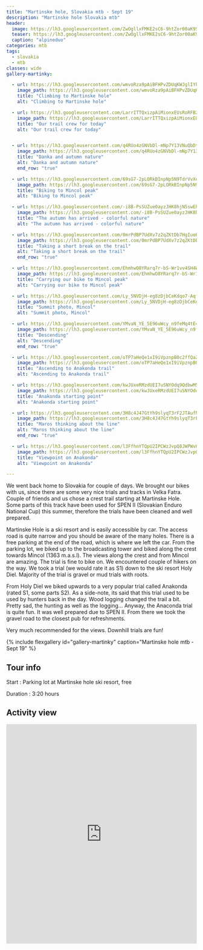 ```yaml
---
title: "Martinske hole, Slovakia mtb - Sept 19"
description: "Martinske hole Slovakia mtb"
header:
  image: https://lh3.googleusercontent.com/ZwOgllxFMKE2sC6-9htZor00aK9SA07n_CQVRZFsiV1-ZQyvsLZkEr15ri6b6eWeOsEuoz4Mh7mAMdoReiXVabgZgSKpQ1Kxzr7I7BBkp3K66dfs9goXKCaW5KjJWdAbP9a9ZG0WUvsCYFu4mUa0hDbgly6we9MKaxSEwDGgS4WtlgQcWTvrBumaxk96Okm4pWGx8ycYA4V1pUfd4WRmFT9DpmmIvC1HdPU25KY1a_CVE4fVNIZG3KQiRBRMDF99KZ0LLmy2ZqavWfpJ95OXvSfGx_SdWKWWTrQMOKNuIGnkRI27Gl1cG9s9T1NzVMIG1Z7sFR7Mj_KQw-XijDDHfxD6WUWOTBg2MWObFRix3R9GcfEkoO6rEvPSnKI8DN7Gb1PX0j7kgSPPvSlXORX6Dk28iLG1Ehsn3ACZWecy-bwjGiwNC4Nn-sqjfV0nFPGaueIXaX8Qr1_C-O_q_YQQGXgOmpG2mKrdjG2W-kYEAZIImuGbDdO6v_RN9WpCmQXoNe_Gd9snX8aR4dGTvF5L9d52VcObqyeZa1mK6-PZGip_210ST2h8C6pBEonZK278-UqW8CPnknQ7rHUowtbYWOhYf8cHmjh7eP4nZPgtB2geDPtb0u_v_fJXWmTRtOMF320D10q_VFn5gOh4aKE-bwBqPKmFy7TmynYPAAxx3HOTr_9Pl-mEmMH4XaAtmniDTjok3uHw152yF8T0xHrmG3EO6nK2sA4xRPqAY-0HBSlBYxakCw=w2016-h1134-no
  teaser: https://lh3.googleusercontent.com/ZwOgllxFMKE2sC6-9htZor00aK9SA07n_CQVRZFsiV1-ZQyvsLZkEr15ri6b6eWeOsEuoz4Mh7mAMdoReiXVabgZgSKpQ1Kxzr7I7BBkp3K66dfs9goXKCaW5KjJWdAbP9a9ZG0WUvsCYFu4mUa0hDbgly6we9MKaxSEwDGgS4WtlgQcWTvrBumaxk96Okm4pWGx8ycYA4V1pUfd4WRmFT9DpmmIvC1HdPU25KY1a_CVE4fVNIZG3KQiRBRMDF99KZ0LLmy2ZqavWfpJ95OXvSfGx_SdWKWWTrQMOKNuIGnkRI27Gl1cG9s9T1NzVMIG1Z7sFR7Mj_KQw-XijDDHfxD6WUWOTBg2MWObFRix3R9GcfEkoO6rEvPSnKI8DN7Gb1PX0j7kgSPPvSlXORX6Dk28iLG1Ehsn3ACZWecy-bwjGiwNC4Nn-sqjfV0nFPGaueIXaX8Qr1_C-O_q_YQQGXgOmpG2mKrdjG2W-kYEAZIImuGbDdO6v_RN9WpCmQXoNe_Gd9snX8aR4dGTvF5L9d52VcObqyeZa1mK6-PZGip_210ST2h8C6pBEonZK278-UqW8CPnknQ7rHUowtbYWOhYf8cHmjh7eP4nZPgtB2geDPtb0u_v_fJXWmTRtOMF320D10q_VFn5gOh4aKE-bwBqPKmFy7TmynYPAAxx3HOTr_9Pl-mEmMH4XaAtmniDTjok3uHw152yF8T0xHrmG3EO6nK2sA4xRPqAY-0HBSlBYxakCw=w800-h300-no
  caption: "alpineduo"
categories: mtb
tags:
  - slovakia
  - mtb
classes: wide
gallery-martinky:

  - url: https://lh3.googleusercontent.com/wmvoRza9pAiBFHPvZDUqKWJglIYk-nwLllFuuOxrMAzgstHWTwMxKrv69jYDx9b1fNcWDFyetevqNLgy6ptuZvXCTy8ltd0sa9aVKoVYnGBeKlHCRfQAPDPkFmsS9sV2Ya2R8ikqSf1pjtIl6Rsh2pJly7k-Ppe0OBH178R61EwLlXs4n9_xbhg3dJk4AuuBfDpyzY_LZ7CEws-BCMPAsoKJ23HfnDURWON4qgIEvpufEynWmZKa7HveQ74EOqfh-Rw7tJQmvED0KKIGCDLbWnKjMS26EebaG0i7axezK-RhAwOiuKTqKtyvG26foCr-PCuscLxd5PfVfvOPhI9lIQsyvw0D1Tz4PDB1y-WjqTfErnA_oVd-9GAdQ-DFwIivpyel-3aezPx9RRm6kpxzz14hfbNgl_XxnP99YHBuBfAji-lYCEoZVOCEMd7OhrjiwvJ2LiCWLF22-vtNfhoGJuLhCfhdD52yjhOmb3vo7W0rCcNHZ1_xMy1PQ5kZB0RIxZbHFLGFqjaixEyYRxeH4Y-LZrF1GrMl5vYW2dHpio4n5mC3M9xIFDD5j3ICz5YfCg2IA4NpTNKeYdzUX24FHt7SCk-bnqFw-1NTg2RhTH_Ns23U8xFGr9K6AocWXlmQRKkZGUyk1QYzs4tyRD7fIwCXYWSWPH0Uf6ASCu70wo3ywO4X-uE1nLuv-TlWsSrz_jJNfJO6zMkuSa-NEbPt8ubauyb2TjLRWoMYq5czw_NV2H3s5w=w1156-h1540-no
    image_path: https://lh3.googleusercontent.com/wmvoRza9pAiBFHPvZDUqKWJglIYk-nwLllFuuOxrMAzgstHWTwMxKrv69jYDx9b1fNcWDFyetevqNLgy6ptuZvXCTy8ltd0sa9aVKoVYnGBeKlHCRfQAPDPkFmsS9sV2Ya2R8ikqSf1pjtIl6Rsh2pJly7k-Ppe0OBH178R61EwLlXs4n9_xbhg3dJk4AuuBfDpyzY_LZ7CEws-BCMPAsoKJ23HfnDURWON4qgIEvpufEynWmZKa7HveQ74EOqfh-Rw7tJQmvED0KKIGCDLbWnKjMS26EebaG0i7axezK-RhAwOiuKTqKtyvG26foCr-PCuscLxd5PfVfvOPhI9lIQsyvw0D1Tz4PDB1y-WjqTfErnA_oVd-9GAdQ-DFwIivpyel-3aezPx9RRm6kpxzz14hfbNgl_XxnP99YHBuBfAji-lYCEoZVOCEMd7OhrjiwvJ2LiCWLF22-vtNfhoGJuLhCfhdD52yjhOmb3vo7W0rCcNHZ1_xMy1PQ5kZB0RIxZbHFLGFqjaixEyYRxeH4Y-LZrF1GrMl5vYW2dHpio4n5mC3M9xIFDD5j3ICz5YfCg2IA4NpTNKeYdzUX24FHt7SCk-bnqFw-1NTg2RhTH_Ns23U8xFGr9K6AocWXlmQRKkZGUyk1QYzs4tyRD7fIwCXYWSWPH0Uf6ASCu70wo3ywO4X-uE1nLuv-TlWsSrz_jJNfJO6zMkuSa-NEbPt8ubauyb2TjLRWoMYq5czw_NV2H3s5w=w300-h400-no
    title: "Climbing to Martinske hole"
    alt: "Climbing to Martinske hole"

  - url: https://lh3.googleusercontent.com/LarrITTQxizpAiMionxEUsRoRFB2nXGsdSdpuOXBUiJk2xU5t1SQ-V4uiGER_rgv2TZ6m1nCe4y1T3Q1OjXng9LpHNUXCTpT12X9_DB38Egrv3EnE9UIdAE6ogmxFTFIT4RhjCOSd0kpZyXF8yTolVcjY7uEIfsUfKY9tp8VpUm5Ahc37UgEtTqFtNDVs_ZLZ9EIVYCeAyLkmzxct8-QW-RmJ1y5K5dJVITtrihsWMZmXbozwF3WrrEMog9m_RZP-VGWnp1MMb9IVN3BV_p8_iJRin9492p5e9oVQJWDk-znbYe7i1ryWVwNeIxgZB_bHdBr-DNshJRaMv60bBWxruN4n1qnXZaLyOwr9U6UIj0kKULDpWdk_edHYtuhQvbHXYKS_K0_qXbmMzjWjuADF2MNtNdNniJRMsc7tb_vA7seTGV_D4XhfbP19vbf558H7NuDIlYHNWumiCg9fw2m5X_vQUpPVFjODPp-e-mH-325S5Kkza0SgrieSlGXO8ZApWG-uYAbdDTvbNHtYOVWCDg3tbpsgla-wBM_CmGZmE8w17sv5xN936GTQ0QsnM5ZQRS5CRbXFwt24qXNGmyB4WLgJHCziu7FZRi9GfQsiG0LirLYKOlvtKnVEXm6f3IisHDt16chhhJlgpYW8LSg5BNg0400Ufnt7wZYtYHqM3eTEK8Rh5LuknByPMhpXKq7VcYD2zxWxOMr7gm6lKJGkSJ3MeNiBzRjieUbkSkqfyWBZwAECg=w2016-h1134-no
    image_path: https://lh3.googleusercontent.com/LarrITTQxizpAiMionxEUsRoRFB2nXGsdSdpuOXBUiJk2xU5t1SQ-V4uiGER_rgv2TZ6m1nCe4y1T3Q1OjXng9LpHNUXCTpT12X9_DB38Egrv3EnE9UIdAE6ogmxFTFIT4RhjCOSd0kpZyXF8yTolVcjY7uEIfsUfKY9tp8VpUm5Ahc37UgEtTqFtNDVs_ZLZ9EIVYCeAyLkmzxct8-QW-RmJ1y5K5dJVITtrihsWMZmXbozwF3WrrEMog9m_RZP-VGWnp1MMb9IVN3BV_p8_iJRin9492p5e9oVQJWDk-znbYe7i1ryWVwNeIxgZB_bHdBr-DNshJRaMv60bBWxruN4n1qnXZaLyOwr9U6UIj0kKULDpWdk_edHYtuhQvbHXYKS_K0_qXbmMzjWjuADF2MNtNdNniJRMsc7tb_vA7seTGV_D4XhfbP19vbf558H7NuDIlYHNWumiCg9fw2m5X_vQUpPVFjODPp-e-mH-325S5Kkza0SgrieSlGXO8ZApWG-uYAbdDTvbNHtYOVWCDg3tbpsgla-wBM_CmGZmE8w17sv5xN936GTQ0QsnM5ZQRS5CRbXFwt24qXNGmyB4WLgJHCziu7FZRi9GfQsiG0LirLYKOlvtKnVEXm6f3IisHDt16chhhJlgpYW8LSg5BNg0400Ufnt7wZYtYHqM3eTEK8Rh5LuknByPMhpXKq7VcYD2zxWxOMr7gm6lKJGkSJ3MeNiBzRjieUbkSkqfyWBZwAECg=w400-h300-no
    title: "Our trail crew for today"
    alt: "Our trail crew for today"


  - url: https://lh3.googleusercontent.com/q4RUo4zGNVbDl-mNp7Y13VNuQbDt64ad4DvBn7OARXkqQbJxVMfLRXlzfXjVgL3BVA-UzGf01vM6N64IbBYN5EFoEs-uaPHRU_AUUDhU37nZ08sM7-Lfu1VPKDBgwxjCinuwW0NTuOwOf3zMC6iij86lEo9Cop0xs59PRHiVXvHhG0ATXHHSlKaPAmPYBY1wK9yvealPoS5JwQhm6_KFZAm2QaJmFXMAGBLLi8NGOOv_pvzEGFlHctY5nP1e24v-32oZhci9ggEbMOefeA1nWMklsySwks8hYgQ6ISA1rLPFxc96Jhs7KwfCltctOv2zqWBkUpV8nBGJNO4YqadCJDBDu8c71QNgb2cstbcTmRzY6OhgWmj-KV0fYgDdKO3jcZb5BIsF8FTEuS6ARdCWmtBtuO-Hcje2QKE1zESHSZ6d-pOJvaURPvXpIhJQXi7KSVhuMfX0a-28FcZL9G1dUB6cO95OBBRtyY-2TdO4WIszzpwSjH2Fcm4EH38HyS_TSBB4221vtPIXNTR3UwoTvTRQBkaxM9B3b_fsXzCJX4KvIsYPFsMLfbH-S5q46gdex7Gg1XZdVDSf52ZmvoVjknEBeez5nb_DM0rT4EesVWMT4IDt7cEnwgRP7b1VuYP_FGrJ-fwDxB2OkZ62AXLENOqcIujfg89t8GwnuwNHVyQSiH51Z_HdlfZeSsgU70YbRDpmtsiShBndvI_gkOI4BohzPxF54zGQxhymS3_Ap0IC3NdN4Q=w2048-h1152-no
    image_path: https://lh3.googleusercontent.com/q4RUo4zGNVbDl-mNp7Y13VNuQbDt64ad4DvBn7OARXkqQbJxVMfLRXlzfXjVgL3BVA-UzGf01vM6N64IbBYN5EFoEs-uaPHRU_AUUDhU37nZ08sM7-Lfu1VPKDBgwxjCinuwW0NTuOwOf3zMC6iij86lEo9Cop0xs59PRHiVXvHhG0ATXHHSlKaPAmPYBY1wK9yvealPoS5JwQhm6_KFZAm2QaJmFXMAGBLLi8NGOOv_pvzEGFlHctY5nP1e24v-32oZhci9ggEbMOefeA1nWMklsySwks8hYgQ6ISA1rLPFxc96Jhs7KwfCltctOv2zqWBkUpV8nBGJNO4YqadCJDBDu8c71QNgb2cstbcTmRzY6OhgWmj-KV0fYgDdKO3jcZb5BIsF8FTEuS6ARdCWmtBtuO-Hcje2QKE1zESHSZ6d-pOJvaURPvXpIhJQXi7KSVhuMfX0a-28FcZL9G1dUB6cO95OBBRtyY-2TdO4WIszzpwSjH2Fcm4EH38HyS_TSBB4221vtPIXNTR3UwoTvTRQBkaxM9B3b_fsXzCJX4KvIsYPFsMLfbH-S5q46gdex7Gg1XZdVDSf52ZmvoVjknEBeez5nb_DM0rT4EesVWMT4IDt7cEnwgRP7b1VuYP_FGrJ-fwDxB2OkZ62AXLENOqcIujfg89t8GwnuwNHVyQSiH51Z_HdlfZeSsgU70YbRDpmtsiShBndvI_gkOI4BohzPxF54zGQxhymS3_Ap0IC3NdN4Q=w400-h300-no
    title: "Danka and autumn nature"
    alt: "Danka and autumn nature"
    end_row: "true"

  - url: https://lh3.googleusercontent.com/69sG7-2pLORkBInpNp5N9TdrVvXoIMfLOF1wmpYNqRuqCZecdSjlGyxWdaHD_etg9xiljyrnhlZ5xr0XNGwImj8algXN4RYAq_nRGsdyIGGjg-uem82teJl8px7xANC5VqhX0FlQma65Ok0iz3H1UjKfo0EwALVk0VZV0Y6OkuxVmM-GO-wYXSRXvbp4iEQtSTensdLnKavLbkhDD0pcDZiqPPutmTH0TqFgMLtdmKIT9iaHGp4cTQxjJfEARzs4WQY9zfQcMe0BNBlC3HrSwRrBLVu9e7jfctaYZLog-SxDF-l_6rE8hw9JLILliPrmRhfmGqgPUVzOWKhSwVUPmSxiKBOrjVdj5Jyor60reoYSgHHwwvac_arR0C6j4jj9eHMljcbo4piuvPm_0ksQHk_PnKNTK8FRGCesWtzhYUxKL6CiSUNvXEKnTyxT9kb8GveSvz4EdlU-cDSfZkNdCbBtZHXHEpXUcdipKBYw6bMH-mP7aFLoTnlBe1qqzX0WjhL3IF22lVhzNxOxg3TwY0i7zOcY2Qru6sEDKITNBicKuOHPZCqgETT5mWmrTpUcMCYHJfDNyRxJhkKrtTW4leZTcKZaR8btZV7Akjl2QVfFXXc6g68Ag08Uro0PfTGWUSmU9x28TXyTnVw6Rt59mhXneiw4IbDzNy0bf7nzpuuHcxymSJMyaLjJ0L417UNyqptPY9t-iLSYRYgDRIsA1xWafZUwR5HmJts22k1BPFOHyN1d5Q=w2054-h1542-no
    image_path: https://lh3.googleusercontent.com/69sG7-2pLORkBInpNp5N9TdrVvXoIMfLOF1wmpYNqRuqCZecdSjlGyxWdaHD_etg9xiljyrnhlZ5xr0XNGwImj8algXN4RYAq_nRGsdyIGGjg-uem82teJl8px7xANC5VqhX0FlQma65Ok0iz3H1UjKfo0EwALVk0VZV0Y6OkuxVmM-GO-wYXSRXvbp4iEQtSTensdLnKavLbkhDD0pcDZiqPPutmTH0TqFgMLtdmKIT9iaHGp4cTQxjJfEARzs4WQY9zfQcMe0BNBlC3HrSwRrBLVu9e7jfctaYZLog-SxDF-l_6rE8hw9JLILliPrmRhfmGqgPUVzOWKhSwVUPmSxiKBOrjVdj5Jyor60reoYSgHHwwvac_arR0C6j4jj9eHMljcbo4piuvPm_0ksQHk_PnKNTK8FRGCesWtzhYUxKL6CiSUNvXEKnTyxT9kb8GveSvz4EdlU-cDSfZkNdCbBtZHXHEpXUcdipKBYw6bMH-mP7aFLoTnlBe1qqzX0WjhL3IF22lVhzNxOxg3TwY0i7zOcY2Qru6sEDKITNBicKuOHPZCqgETT5mWmrTpUcMCYHJfDNyRxJhkKrtTW4leZTcKZaR8btZV7Akjl2QVfFXXc6g68Ag08Uro0PfTGWUSmU9x28TXyTnVw6Rt59mhXneiw4IbDzNy0bf7nzpuuHcxymSJMyaLjJ0L417UNyqptPY9t-iLSYRYgDRIsA1xWafZUwR5HmJts22k1BPFOHyN1d5Q=w400-h300-no
    title: "Biking to Mincol peak"
    alt: "Biking to Mincol peak"

  - url: https://lh3.googleusercontent.com/-i8B-PsSUZue0ayzJHK8hjN5swEhzoNG0phwoYGlJMHI0yAzjGlsZMqyU6E47cei2NaXvsQ42MKBsNDIu8fFa5da2Jca1Yxjm_yI7ljaX_VIZDEiEoGflQS1eSuCtCzTt_06srXhRFerHgqCZUAhEIArm4xW7vKSH5TgPwEWzsQIGjOY7BySxL-ccdjYnuK98XieHkvOSZ73vzPJZRROv2Hudo1Ny6KXpBbf2Tvm-pGRoRkgkoA2GbK7UshnhVCv0ZIoHvphLi-Opn3vXXqlE84VfS7GFD7s47WhSijXoCQji80RXIlGkg7-LDm_ZPgi6nUnO3zuNPa2a5b73X5gLuXegAsp8vrmI2tcTbme0Pr-NQBl2SVwqtcbTTvx35yYDE0kVxYqLlHbcn6k_tDvSDTVEa4Jv0BU3z6-_2K2tyjYUWxMtd0fpNjso0TunAqP3mYG1SY_2zp3f-GT_xhnJ6cpsKSXtEPF18YGSvjUYxB8n5dfX1jVtmqn5P4XlO2Ife99Og1Bc8osRWUJyEPkNhNUMK5Ed6qSAwTLRsr5uI2Jaz1lKl8nKfIqxQj8PowvN9AIklVatf3B2Ocy1kwLl0OjStC-5OxUq2WcpIuzglLfDl5gdPzC2y1CTtMkT8Y_IjKhKfkfmfAJv6atfMV89_RmmTCb1tDNqjsHDqq9EtqeAt0sRVNznL83_pVQwh7JDyOHku4mvg5SJ8cBuB1Eh6GY-YWdCR-L7EiLC0mdxs1osfsO_g=w1156-h1540-no
    image_path: https://lh3.googleusercontent.com/-i8B-PsSUZue0ayzJHK8hjN5swEhzoNG0phwoYGlJMHI0yAzjGlsZMqyU6E47cei2NaXvsQ42MKBsNDIu8fFa5da2Jca1Yxjm_yI7ljaX_VIZDEiEoGflQS1eSuCtCzTt_06srXhRFerHgqCZUAhEIArm4xW7vKSH5TgPwEWzsQIGjOY7BySxL-ccdjYnuK98XieHkvOSZ73vzPJZRROv2Hudo1Ny6KXpBbf2Tvm-pGRoRkgkoA2GbK7UshnhVCv0ZIoHvphLi-Opn3vXXqlE84VfS7GFD7s47WhSijXoCQji80RXIlGkg7-LDm_ZPgi6nUnO3zuNPa2a5b73X5gLuXegAsp8vrmI2tcTbme0Pr-NQBl2SVwqtcbTTvx35yYDE0kVxYqLlHbcn6k_tDvSDTVEa4Jv0BU3z6-_2K2tyjYUWxMtd0fpNjso0TunAqP3mYG1SY_2zp3f-GT_xhnJ6cpsKSXtEPF18YGSvjUYxB8n5dfX1jVtmqn5P4XlO2Ife99Og1Bc8osRWUJyEPkNhNUMK5Ed6qSAwTLRsr5uI2Jaz1lKl8nKfIqxQj8PowvN9AIklVatf3B2Ocy1kwLl0OjStC-5OxUq2WcpIuzglLfDl5gdPzC2y1CTtMkT8Y_IjKhKfkfmfAJv6atfMV89_RmmTCb1tDNqjsHDqq9EtqeAt0sRVNznL83_pVQwh7JDyOHku4mvg5SJ8cBuB1Eh6GY-YWdCR-L7EiLC0mdxs1osfsO_g=w300-h400-no
    title: "The autumn has arrived - colorful nature"
    alt: "The autumn has arrived - colorful nature"

  - url: https://lh3.googleusercontent.com/0mrPdBP7UdXv7z2qZKtDb7HgIuoHmIw6ZRRLcswetKuWT56516iTa_znYxo7DQhYBz77ZtOU2uHTl5XgozDjj64uy-AMsUEsJV47itFsYZcFREobZtnE8zh7IPpJ7XldCZWox1ZYozQe_sKn_u9T7hgS8lUgoJNW10MlBzCren9E0HeGGZcFvjW3KOEmsbkj7HBldnS3vjB9I48I15Eu65od6U_Hm1t4mx6W-_tRsNswzR2fS920TIvD20bbqMRB7Q-R_Lak7ugF33w5zgpvW6fp-0juSLYdAV_xpqP6aTi3rSkkVE5J_44FcuWSKUHIyt48jMoBGRx7W4nQumeQ_pq0zGyc_LkHAlOhmyj0a8XMqik7vSHlfUg8O7-hLD41AYM4W8-1xZhMUtdd5nEthlc47YT4FWgl-ZjRvHd7ERVAtpcQFB4ou_mTQ_PFJFD8BOGxuwLNBwaU-Fcg0EstHL6vffsqK4AJLB69owlqJW9omsBR_LaZ3PkwUUfDtBigad-6zoAbCrhuZhHk9Jb-81ViVMwUFv_LHsoX-V5bun2JhYqaA-8uhyN_bLR0kW0rqJvaBd_ayDBbhJ8Rq5fW-j-k3NkaqXKV_OYKGumb1mOuJhTqf0gH1c6pvVb1DrorzqobRKzhon0t4vp4BqoXn51Jy_gfqE7Sqkdn5pDOGlVwqjw7QCJHnknTqgBhZY4s9r_en6XFw2xQ6reFLvTccPcjnv_G29PphQvHZaj539DL7U1Y1g=w2054-h1540-no
    image_path: https://lh3.googleusercontent.com/0mrPdBP7UdXv7z2qZKtDb7HgIuoHmIw6ZRRLcswetKuWT56516iTa_znYxo7DQhYBz77ZtOU2uHTl5XgozDjj64uy-AMsUEsJV47itFsYZcFREobZtnE8zh7IPpJ7XldCZWox1ZYozQe_sKn_u9T7hgS8lUgoJNW10MlBzCren9E0HeGGZcFvjW3KOEmsbkj7HBldnS3vjB9I48I15Eu65od6U_Hm1t4mx6W-_tRsNswzR2fS920TIvD20bbqMRB7Q-R_Lak7ugF33w5zgpvW6fp-0juSLYdAV_xpqP6aTi3rSkkVE5J_44FcuWSKUHIyt48jMoBGRx7W4nQumeQ_pq0zGyc_LkHAlOhmyj0a8XMqik7vSHlfUg8O7-hLD41AYM4W8-1xZhMUtdd5nEthlc47YT4FWgl-ZjRvHd7ERVAtpcQFB4ou_mTQ_PFJFD8BOGxuwLNBwaU-Fcg0EstHL6vffsqK4AJLB69owlqJW9omsBR_LaZ3PkwUUfDtBigad-6zoAbCrhuZhHk9Jb-81ViVMwUFv_LHsoX-V5bun2JhYqaA-8uhyN_bLR0kW0rqJvaBd_ayDBbhJ8Rq5fW-j-k3NkaqXKV_OYKGumb1mOuJhTqf0gH1c6pvVb1DrorzqobRKzhon0t4vp4BqoXn51Jy_gfqE7Sqkdn5pDOGlVwqjw7QCJHnknTqgBhZY4s9r_en6XFw2xQ6reFLvTccPcjnv_G29PphQvHZaj539DL7U1Y1g=w400-h300-no
    title: "Taking a short break on the trail"
    alt: "Taking a short break on the trail"
    end_row: "true"

  - url: https://lh3.googleusercontent.com/EhmhwO8YRarq7r-bS-Wr1vv4SH4WV3muWCi7hm_cvuwnfQsbjRX7pyJ8AfM2FJQuc5rlTxv8EKAh6oxjYmHB_NRuvqPMbxjSK_LKP3CFJIuc4TaEG9E6DaPyHiQs_Xi5n605F4tJJEjKHXuVFT9hZoBxx7KGdxZfpjawhmMJT3FaMlV-1rLd6zx_qDaSRs-lHm8eP34Tvy130_anRnmUNRmJvYM7lGp15-JFsGSSKNe6SUXkPOt64iTUXg859BDIbDevk83Q9x4THna1ezLISkPo2G5d86bauN3EM95MhaMHfV7Bmh2wB13r11sVweEme6uI9JMEsnJjMy9RiS8fX6SUchavrmx7G-_pRRiVmMqXKTsqGZas4IV3Yl5UVSZfKAkvLFaEQ79x-kB-Oy8jnfVKHALeS_3rNWYyaqBfDgBITzlr4z0vl3CfM0KBOwoDjdr-cNnsWDNEA59UHiS4SRsnMC8ltA08vj-SVW5ORXQlu17uxSRzu45FAhG8UMEs9C8mot6EFwOVapkXACG7Jezuagm-d3nK4VR9DWLsNPRmjcwxYy4S_f6y2VkppxalWczYmjmvHbPxD8QFeMm7nQ4QhlKYscAf7XAQ9amgc-7CfXwGELHLXhR3u0B7zPe-l9DUWjeyOFZTAlTkCE7kY1QCVjBJPaHXrqcil_2ZncWkgzMeaSVUzYXZLiHrCSERWEXgsHcMUqN8rnk4FN7ptu6rU6hcEjTQ_u_SPRGkm7oRj1PL7A=w1156-h1540-no
    image_path: https://lh3.googleusercontent.com/EhmhwO8YRarq7r-bS-Wr1vv4SH4WV3muWCi7hm_cvuwnfQsbjRX7pyJ8AfM2FJQuc5rlTxv8EKAh6oxjYmHB_NRuvqPMbxjSK_LKP3CFJIuc4TaEG9E6DaPyHiQs_Xi5n605F4tJJEjKHXuVFT9hZoBxx7KGdxZfpjawhmMJT3FaMlV-1rLd6zx_qDaSRs-lHm8eP34Tvy130_anRnmUNRmJvYM7lGp15-JFsGSSKNe6SUXkPOt64iTUXg859BDIbDevk83Q9x4THna1ezLISkPo2G5d86bauN3EM95MhaMHfV7Bmh2wB13r11sVweEme6uI9JMEsnJjMy9RiS8fX6SUchavrmx7G-_pRRiVmMqXKTsqGZas4IV3Yl5UVSZfKAkvLFaEQ79x-kB-Oy8jnfVKHALeS_3rNWYyaqBfDgBITzlr4z0vl3CfM0KBOwoDjdr-cNnsWDNEA59UHiS4SRsnMC8ltA08vj-SVW5ORXQlu17uxSRzu45FAhG8UMEs9C8mot6EFwOVapkXACG7Jezuagm-d3nK4VR9DWLsNPRmjcwxYy4S_f6y2VkppxalWczYmjmvHbPxD8QFeMm7nQ4QhlKYscAf7XAQ9amgc-7CfXwGELHLXhR3u0B7zPe-l9DUWjeyOFZTAlTkCE7kY1QCVjBJPaHXrqcil_2ZncWkgzMeaSVUzYXZLiHrCSERWEXgsHcMUqN8rnk4FN7ptu6rU6hcEjTQ_u_SPRGkm7oRj1PL7A=w300-h400-no
    title: "Carrying our bike to Mincol peak"
    alt: "Carrying our bike to Mincol peak"

  - url: https://lh3.googleusercontent.com/Ly_5NVDjH-eg8zDjbCeKdqo7-AqflwdGSJlC0B_WRRdV91-yZsWVdCgMGRVQSSh4LEOZ5lPp5EHlh-kz2v6qzXI7fGBssxplOpr9CPUFvbWKQo6W_WnhNwIMFidsIcYxsbr3Yl8vuIRgmK8j4rseMtiTpPs9nHF8dCXaA2fo6sPIqiZcleRoWU8WHcXS6BJ72iiq5Ry8hmbcWio4L8WO6Mj_hFNxofgkVFpjjWzVc8-dhzhz2GCmcCoxobDsi60k3lTTaG2MukmMMAjML6UFR4VuNACLs5f6v8c6K1wyFadmB7fhnc3heCE0lOOjNpgI5zzQjPwpvWGABMK0HyGix5chOOtj2NRm1mOPGGSvX0J4Bt009QnMgwibVYnzN66fLomA-d-GwxCnHfcFadBVa-lAxznWjdSptD35kTqtwDUavCb-8aowl3YaSGdG42LhaOx8bQT0YEjqRMjRwDXJ5_PHdH3ZrylTuBpeV4atd4NAplw2BaGzEiXmUcwtbnKIj-Ihp0rhaDVwfqYMjOniUeOE77K8f0CQ3coz9eBO5L4yxxVON6MOOqyeup0r4b74ELaDjrelYNXJsQBLaOcom6fPmhsPoyp3G1RNAe4RiK_yD8Xuo586_pTyqSoYF--2ASPS9kh8WT73YFIznxppgSDXwnN7_WRZMoeBgiGexBGSjDSD5s_3VWj87HVk8vQCfmZmbRtmqEk6Y89iwFlnXeztb5MR-cOXUz_ruk19L6WXBEA1wQ=w2054-h1542-no
    image_path: https://lh3.googleusercontent.com/Ly_5NVDjH-eg8zDjbCeKdqo7-AqflwdGSJlC0B_WRRdV91-yZsWVdCgMGRVQSSh4LEOZ5lPp5EHlh-kz2v6qzXI7fGBssxplOpr9CPUFvbWKQo6W_WnhNwIMFidsIcYxsbr3Yl8vuIRgmK8j4rseMtiTpPs9nHF8dCXaA2fo6sPIqiZcleRoWU8WHcXS6BJ72iiq5Ry8hmbcWio4L8WO6Mj_hFNxofgkVFpjjWzVc8-dhzhz2GCmcCoxobDsi60k3lTTaG2MukmMMAjML6UFR4VuNACLs5f6v8c6K1wyFadmB7fhnc3heCE0lOOjNpgI5zzQjPwpvWGABMK0HyGix5chOOtj2NRm1mOPGGSvX0J4Bt009QnMgwibVYnzN66fLomA-d-GwxCnHfcFadBVa-lAxznWjdSptD35kTqtwDUavCb-8aowl3YaSGdG42LhaOx8bQT0YEjqRMjRwDXJ5_PHdH3ZrylTuBpeV4atd4NAplw2BaGzEiXmUcwtbnKIj-Ihp0rhaDVwfqYMjOniUeOE77K8f0CQ3coz9eBO5L4yxxVON6MOOqyeup0r4b74ELaDjrelYNXJsQBLaOcom6fPmhsPoyp3G1RNAe4RiK_yD8Xuo586_pTyqSoYF--2ASPS9kh8WT73YFIznxppgSDXwnN7_WRZMoeBgiGexBGSjDSD5s_3VWj87HVk8vQCfmZmbRtmqEk6Y89iwFlnXeztb5MR-cOXUz_ruk19L6WXBEA1wQ=w400-h300-no
    title: "Summit photo, Mincol"
    alt: "Summit photo, Mincol"

  - url: https://lh3.googleusercontent.com/YMvaN_YE_5E96uWcy_n9feMq4tE4m24QlTBymDgB3hqa_Arwfxa0KU67CR41sardUb2Pbh1pTlgMIF-Keef011ApB9OaBXP-jt_LUkTSpcODJIbufUDkNwri23lrsba9uurgLmB16hfhf37-TALv_kDqdafo-32muzHEr2WxLS_GSqdY0ykQI9oULkV6S4cjbPyxaFmSDQX9Vt-pKl3qDfSvKwPtArsD3ojXdJThVFYsv-ZAiwWOxOOJGUY_wYyj7oDhSGPR0TffZMeFXnnhAX58c5RmwThDJzshiP6p7DQUwbyHQNld78vl9Ot9owgJ7_toAo48TczBo147icxfdkb_J1psokFqpH2_7AOGuP5uz5NmKe-Rb6tNCrcL0Y-8f1tH8rPS6nAZ5_qiZIivbuCHmo9I-WijGUly9ID1tXnbQlfkuh1ECt3-1S5VddaP4oIx1fK-NwHcS3dYimeSMuuZINBrmBKtfvDanQOxim2aREklHcxtUrHkxDeYmZoolwXjfozivYIWWSbYdE-nxOrOJfuzbLY5P8tV5XCJDrAHKP9_qUlru-6bTBZqZn_x6lWB1flJPetP9ymvZ8EttZdPDj6GQ1GbdoVfIEx7LeIdZnUTzr_Dvw2WKrW5hJmgYehCh_DIYOljmBJaG0ovkb6d7M0XgChcAIvJ1SXzEA1vkXnVbQSQXqn4B98b4TzUM6WqLmIWHq0h-H1rslC-zHy-_Qh6pkIEPQku15O7ietAZgum3Q=w1156-h1540-no
    image_path: https://lh3.googleusercontent.com/YMvaN_YE_5E96uWcy_n9feMq4tE4m24QlTBymDgB3hqa_Arwfxa0KU67CR41sardUb2Pbh1pTlgMIF-Keef011ApB9OaBXP-jt_LUkTSpcODJIbufUDkNwri23lrsba9uurgLmB16hfhf37-TALv_kDqdafo-32muzHEr2WxLS_GSqdY0ykQI9oULkV6S4cjbPyxaFmSDQX9Vt-pKl3qDfSvKwPtArsD3ojXdJThVFYsv-ZAiwWOxOOJGUY_wYyj7oDhSGPR0TffZMeFXnnhAX58c5RmwThDJzshiP6p7DQUwbyHQNld78vl9Ot9owgJ7_toAo48TczBo147icxfdkb_J1psokFqpH2_7AOGuP5uz5NmKe-Rb6tNCrcL0Y-8f1tH8rPS6nAZ5_qiZIivbuCHmo9I-WijGUly9ID1tXnbQlfkuh1ECt3-1S5VddaP4oIx1fK-NwHcS3dYimeSMuuZINBrmBKtfvDanQOxim2aREklHcxtUrHkxDeYmZoolwXjfozivYIWWSbYdE-nxOrOJfuzbLY5P8tV5XCJDrAHKP9_qUlru-6bTBZqZn_x6lWB1flJPetP9ymvZ8EttZdPDj6GQ1GbdoVfIEx7LeIdZnUTzr_Dvw2WKrW5hJmgYehCh_DIYOljmBJaG0ovkb6d7M0XgChcAIvJ1SXzEA1vkXnVbQSQXqn4B98b4TzUM6WqLmIWHq0h-H1rslC-zHy-_Qh6pkIEPQku15O7ietAZgum3Q=w300-h400-no
    title: "Descending"
    alt: "Descending"
    end_row: "true"

  - url: https://lh3.googleusercontent.com/oTP7aHeQe1xI9iVpznpB0c2ffQaZiBiNuIByIZ-efCfG6t-88dxTka9ytnUZKfZV3hqWSWPoXDcrKlkFJukoJWAqOqlsc9Dccj9Ap_g14RX0tMGSaHhQKLFh5BLdhjh93ylp-KO8zTJ7xEXp4rK7FhNIe8GckeNVpyZMWjyZcJnCqm6FNtzCGecdXEXPLcVjIdbb0ykgOhtvbNnFpPEMJ2H2ZdJ0zMWSRlFwdEWP7sku6LvqBwG86jufpj8f5AQXtMOAJ5uKfN4dAwGLb5mSHLxGukpQS5g5dxCjIX43O6yQnM_nR1CrF18aiGYSJ1GIZJB8hNGfYaWs-Xao8osYTIZDcSfBD0dwIDxPTRO34HRhVm6ZpOEEjGqpPkwrdk_TSXhRs50KePlruKUGD1nAgY4LLai5M_wMz4v7rBHP1gIfeBpANZeT8m3m0fsOdFZzV7xbTKz_sJQZxhGXKEDgn5ViBvZGGlziyhJxjXOYb7qIad_Ov-fuxf9LGJ9NUC39NmXlQyb1KUkhYQd43NCecRVIXYLnUGqMbmjobYGDN4kH5rgusLKpP0dGAlOPXQ9PC94RmSNZ8Fx4zgERSc8IVMQ-ltrYSt8GGvuxgj88-CUxd1pP0dGncROkBSTnPDmjohnqVpJPhUEEyH0No2UwXi02OqKJL9TfPxiJS3F9BzkdqiX63Faqf5DjeKqs96dzqBiTeWZndD68DzeXtiUfIuvl9IkR6mibSL4N16W5y_cub5frQA=w2054-h1540-no
    image_path: https://lh3.googleusercontent.com/oTP7aHeQe1xI9iVpznpB0c2ffQaZiBiNuIByIZ-efCfG6t-88dxTka9ytnUZKfZV3hqWSWPoXDcrKlkFJukoJWAqOqlsc9Dccj9Ap_g14RX0tMGSaHhQKLFh5BLdhjh93ylp-KO8zTJ7xEXp4rK7FhNIe8GckeNVpyZMWjyZcJnCqm6FNtzCGecdXEXPLcVjIdbb0ykgOhtvbNnFpPEMJ2H2ZdJ0zMWSRlFwdEWP7sku6LvqBwG86jufpj8f5AQXtMOAJ5uKfN4dAwGLb5mSHLxGukpQS5g5dxCjIX43O6yQnM_nR1CrF18aiGYSJ1GIZJB8hNGfYaWs-Xao8osYTIZDcSfBD0dwIDxPTRO34HRhVm6ZpOEEjGqpPkwrdk_TSXhRs50KePlruKUGD1nAgY4LLai5M_wMz4v7rBHP1gIfeBpANZeT8m3m0fsOdFZzV7xbTKz_sJQZxhGXKEDgn5ViBvZGGlziyhJxjXOYb7qIad_Ov-fuxf9LGJ9NUC39NmXlQyb1KUkhYQd43NCecRVIXYLnUGqMbmjobYGDN4kH5rgusLKpP0dGAlOPXQ9PC94RmSNZ8Fx4zgERSc8IVMQ-ltrYSt8GGvuxgj88-CUxd1pP0dGncROkBSTnPDmjohnqVpJPhUEEyH0No2UwXi02OqKJL9TfPxiJS3F9BzkdqiX63Faqf5DjeKqs96dzqBiTeWZndD68DzeXtiUfIuvl9IkR6mibSL4N16W5y_cub5frQA=w400-h300-no
    title: "Ascending to Anakonda trail"
    alt: "Ascending to Anakonda trail"

  - url: https://lh3.googleusercontent.com/kwJUxeRMzdUEI7uSNYOdq9QdbwM5Jriv3gCwfPWBpLVSmg7caXh_R-k9ZnYFjW63Z06GiqJrJg10HYH6xHtU3izKE26Lu7fAfXWghF5OHx9lY9C2VAfI8YlxtO_wtRl9-5kgQXVv08sbCkLObV6yTcSFHKGysxBlPuUD-cQjwQLO7AX3L2qkkjrH8LxtIvCIZxBu7o_g0gIfTXhLU6YhbPOntQ9Y88oOpCJjiiojpkjOMp4u1eyZut_PE4W13FrkRNobfwxPj5bgdX8NvIph8MM2Rb8jNaXmQhr1cG1M0k5odfotiFVyBlNyE4Ls7KNuwnLu8ekXWso2K0msphIQb0f9TYndZ5O1y9Lif5Jr9R3uxywTdIDGueRgDNKMf4aIpijkQ7sAGU89cJ73W1yDel99rJwCpxemCeImDT_2tD7CrMX_zpJf17pHudKhkhJEhw2hf-f8cktzdZEEzzY1aWNGXDx9Y97o_0pfCwgM0aoxDAHjgyvTA6Ersm2mRiq8MxsfYrsojzlgMMvZnfQEovlbKiLQ4UyReBFvc8Yozxuald4I1WEZbWRJVTjtvHjNKyGm4V7fDcsv_d_R3F6lgPnN32CffQHvK8S8RoUyO7ijj9sdQrYz5wRFwkhuXZYswpvZwr61zQUwNfQttRofX6wS9h_xfDwz5lZat-aHb6ziKtY6dYuj1wkER4F6Ce1u660MMXOB5rrRzPCDvW00QIl_xYBYrmfXcvS8FsxqT2h7EnPREQ=w1156-h1540-no
    image_path: https://lh3.googleusercontent.com/kwJUxeRMzdUEI7uSNYOdq9QdbwM5Jriv3gCwfPWBpLVSmg7caXh_R-k9ZnYFjW63Z06GiqJrJg10HYH6xHtU3izKE26Lu7fAfXWghF5OHx9lY9C2VAfI8YlxtO_wtRl9-5kgQXVv08sbCkLObV6yTcSFHKGysxBlPuUD-cQjwQLO7AX3L2qkkjrH8LxtIvCIZxBu7o_g0gIfTXhLU6YhbPOntQ9Y88oOpCJjiiojpkjOMp4u1eyZut_PE4W13FrkRNobfwxPj5bgdX8NvIph8MM2Rb8jNaXmQhr1cG1M0k5odfotiFVyBlNyE4Ls7KNuwnLu8ekXWso2K0msphIQb0f9TYndZ5O1y9Lif5Jr9R3uxywTdIDGueRgDNKMf4aIpijkQ7sAGU89cJ73W1yDel99rJwCpxemCeImDT_2tD7CrMX_zpJf17pHudKhkhJEhw2hf-f8cktzdZEEzzY1aWNGXDx9Y97o_0pfCwgM0aoxDAHjgyvTA6Ersm2mRiq8MxsfYrsojzlgMMvZnfQEovlbKiLQ4UyReBFvc8Yozxuald4I1WEZbWRJVTjtvHjNKyGm4V7fDcsv_d_R3F6lgPnN32CffQHvK8S8RoUyO7ijj9sdQrYz5wRFwkhuXZYswpvZwr61zQUwNfQttRofX6wS9h_xfDwz5lZat-aHb6ziKtY6dYuj1wkER4F6Ce1u660MMXOB5rrRzPCDvW00QIl_xYBYrmfXcvS8FsxqT2h7EnPREQ=w300-h400-no
    title: "Anakonda starting point"
    alt: "Anakonda starting point"

  - url: https://lh3.googleusercontent.com/3H8c4J47GtYh9slyqT3rF2JTAufNhltOl0PWa4k0p9XF-Gidw-EieJVDBa32GuLozEPlT6LNK3C5oiffPzCIic0H0WYxSsKPtD7pp9U00jlgA8T7cTxMyShPMVNX3QM3QsKGX4-CGYsv_Se5fF0OmHA1b8SdDkeHTA2kn-7J9Aaa0lgSDOBKN-YIKuucOxhSiiEYI5_8o3UE9bkyEESHveAyJlMKw1djPqDZRT1UXDJpB_w9IbxyYSA8lZPSzUIcQe3yYecSWL-ds4l5chMtkGapNWbW-CXNgukrIcafqFeuNZyBTl3HOrY7gMNymCMYZVlJ_Xf5fLZbe1To-kxozF1Yiis5ekW4QKReiSOwQAIcEPQRbiis34Wb1_uaKV6z_G61mEykKwPZ_idefqFwqcKR7Daa-Aw_dNZClQw5uETzLZGvNR3Oa6AXrFIkvqwmO-JFRxYOyf1IIq7yNzrzTPn5_f-F1OlxPdL2Ze6R86zu4bJ1MGSZztmncqBxh958ZexSkVFjA6GXjGmte2D3xS2biI0BtpL-e3dk8w_jLuiGEbOxR-lc9TxzB8Tb8TRosCARy_b6La9BfzfyI12Z2oN-sv6KSdrYdvQH-eDkhQo0LADVhnVNuX05twS4PMHQA-dJEf3l6vUssVSd4qfxyK8LVg6GFHjNxDDjMbOK-K7BCYHoR_wHr3Ct2AqCmPLBOGzvX3Xb_8cWkaeABTiRRoBBmIS0lSAEZ7bbtQ7rKst3rTiZsA=w2054-h1542-no
    image_path: https://lh3.googleusercontent.com/3H8c4J47GtYh9slyqT3rF2JTAufNhltOl0PWa4k0p9XF-Gidw-EieJVDBa32GuLozEPlT6LNK3C5oiffPzCIic0H0WYxSsKPtD7pp9U00jlgA8T7cTxMyShPMVNX3QM3QsKGX4-CGYsv_Se5fF0OmHA1b8SdDkeHTA2kn-7J9Aaa0lgSDOBKN-YIKuucOxhSiiEYI5_8o3UE9bkyEESHveAyJlMKw1djPqDZRT1UXDJpB_w9IbxyYSA8lZPSzUIcQe3yYecSWL-ds4l5chMtkGapNWbW-CXNgukrIcafqFeuNZyBTl3HOrY7gMNymCMYZVlJ_Xf5fLZbe1To-kxozF1Yiis5ekW4QKReiSOwQAIcEPQRbiis34Wb1_uaKV6z_G61mEykKwPZ_idefqFwqcKR7Daa-Aw_dNZClQw5uETzLZGvNR3Oa6AXrFIkvqwmO-JFRxYOyf1IIq7yNzrzTPn5_f-F1OlxPdL2Ze6R86zu4bJ1MGSZztmncqBxh958ZexSkVFjA6GXjGmte2D3xS2biI0BtpL-e3dk8w_jLuiGEbOxR-lc9TxzB8Tb8TRosCARy_b6La9BfzfyI12Z2oN-sv6KSdrYdvQH-eDkhQo0LADVhnVNuX05twS4PMHQA-dJEf3l6vUssVSd4qfxyK8LVg6GFHjNxDDjMbOK-K7BCYHoR_wHr3Ct2AqCmPLBOGzvX3Xb_8cWkaeABTiRRoBBmIS0lSAEZ7bbtQ7rKst3rTiZsA=w400-h300-no
    title: "Maros thinking about the line"
    alt: "Maros thinking about the line"
    end_row: "true"

  - url: https://lh3.googleusercontent.com/l3FfhnYTQpU2IPCWzJvpQ8JWPWvHoYolNf6tZ7luBSuRp0KUyrKbzEMHJGZs-qp2AhPrUDL9-nj3DJS1dVfZga1TByKelO3J7u-kFvqIrBAi0hEtIxX6dWN6LlDNqj34vN8bBEj_C9PnqdAdU7JVBUQWMps6RlvFyPo-eDdNZpQ3igzXDji_QuGHv-tUCKVNhzInqmE0ZyIuy_pSvpqguiflSIstWpS8xifPHpxi1c2mhJLxdxWWnY3n6HVziqOOfgFrT97o36RU48JJitZB7pp0oqD9r_Zsv1D3NaFY7BRsNwF8_j3W7_MafJhAU6JSF-4fnrf6wzjpK30sh-bHCKYWeV_31atrfK-UVSSVCqzVpc04UrjaixL0iHsjeRzimqtjTTTxQGrYXWD_EZ_ZgM3kkKO1k_wnZWjNdb4H9gi5uDKD1X3YdeHNkaq41iaMndvQcyQn52Zb1tKHOSeVBSgN2iqH_Ou5wBEZf0xtgafzDV7uJJ0YHXj1Gw-8Y9xuwa-Aroqz9Oc6wepUUd1jd-PaoVD9qN-KMGtI8rIF6xczQpsppmHFjEoOEJ2p9bjeHKMAIzycUeuEN94HRF8aPn9i8Vl-2W2iQ_4nQJfnQia6xGOkK4IAeN5P15qnqloCbLsX-BAZtiJ9Jf2OlpbAXT0_BHKUrdSZdx4nh40e_BKzT8NcBJ_iVAa1lLc8PVyd1_FEYCU6R1zWBlUo_TyoioU6oZZKaDQgPJBhHaYztlOkFlPTbQ=w2054-h1540-no
    image_path: https://lh3.googleusercontent.com/l3FfhnYTQpU2IPCWzJvpQ8JWPWvHoYolNf6tZ7luBSuRp0KUyrKbzEMHJGZs-qp2AhPrUDL9-nj3DJS1dVfZga1TByKelO3J7u-kFvqIrBAi0hEtIxX6dWN6LlDNqj34vN8bBEj_C9PnqdAdU7JVBUQWMps6RlvFyPo-eDdNZpQ3igzXDji_QuGHv-tUCKVNhzInqmE0ZyIuy_pSvpqguiflSIstWpS8xifPHpxi1c2mhJLxdxWWnY3n6HVziqOOfgFrT97o36RU48JJitZB7pp0oqD9r_Zsv1D3NaFY7BRsNwF8_j3W7_MafJhAU6JSF-4fnrf6wzjpK30sh-bHCKYWeV_31atrfK-UVSSVCqzVpc04UrjaixL0iHsjeRzimqtjTTTxQGrYXWD_EZ_ZgM3kkKO1k_wnZWjNdb4H9gi5uDKD1X3YdeHNkaq41iaMndvQcyQn52Zb1tKHOSeVBSgN2iqH_Ou5wBEZf0xtgafzDV7uJJ0YHXj1Gw-8Y9xuwa-Aroqz9Oc6wepUUd1jd-PaoVD9qN-KMGtI8rIF6xczQpsppmHFjEoOEJ2p9bjeHKMAIzycUeuEN94HRF8aPn9i8Vl-2W2iQ_4nQJfnQia6xGOkK4IAeN5P15qnqloCbLsX-BAZtiJ9Jf2OlpbAXT0_BHKUrdSZdx4nh40e_BKzT8NcBJ_iVAa1lLc8PVyd1_FEYCU6R1zWBlUo_TyoioU6oZZKaDQgPJBhHaYztlOkFlPTbQ=w400-h300-no
    title: "Viewpoint on Anakonda"
    alt: "Viewpoint on Anakonda"

---
```

We went back home to Slovakia for couple of days. We brought our bikes with us, since there are some very nice trials and tracks in Velka Fatra. Couple of friends and us chose a crest trail starting at Martinske Hole. Some parts of this track have been used for SPEN II (Slovakian Enduro National Cup) this summer, therefore the trials have been cleaned and well prepared. 

Martinske Hole is a ski resort and is easily accessible by car. The access road is quite narrow and you should be aware of the many holes. There is a free parking at the end of the road, which is where we left the car. From the parking lot, we biked up to the broadcasting tower and biked along the crest towards Mincol (1363 m.a.s.l). The views along the crest and from Mincol are amazing. The trial is fine to bike on. We encountered couple of hikers on the way. We took a trial (we would rate it as S1) down to the ski resort Holy Diel. Majority of the trial is gravel or mud trials with roots. 

From Holy Diel we biked upwards to a very popular trial called Anakonda (rated S1, some parts S2). As a side-note, its said that this trial used to be used by hunters back in the day. Wood logging changed the trail a bit. Pretty sad, the hunting as well as the logging... Anyway, the Anaconda trial is quite fun. It was well prepared due to SPEN II. From there we took the gravel road to the closest pub for refreshments.

Very much recommended for the views. Downhill trials are fun!

{% include flexgallery id="gallery-martinky" caption="Martinske hole mtb - Sept 19" %}
    
## Tour info

Start
: Parking lot at Martinske hole ski resort, free

Duration
: 3:20 hours

## Activity view

<iframe src="https://www.komoot.com/tour/95578511/embed?profile=1" width="100%" height="580" frameborder="0" scrolling="no"></iframe>
